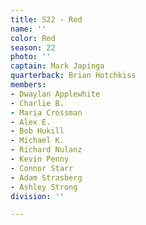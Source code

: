 ```yaml
---
title: S22 - Red
name: ''
color: Red
season: 22
photo: ''
captain: Mark Japinga
quarterback: Brian Hotchkiss
members:
- Dwaylan Applewhite
- Charlie B.
- Maria Crossman
- Alex E.
- Bob Hukill
- Michael K.
- Richard Nulanz
- Kevin Penny
- Connor Starr
- Adam Strasberg
- Ashley Strong
division: ''

---
```

